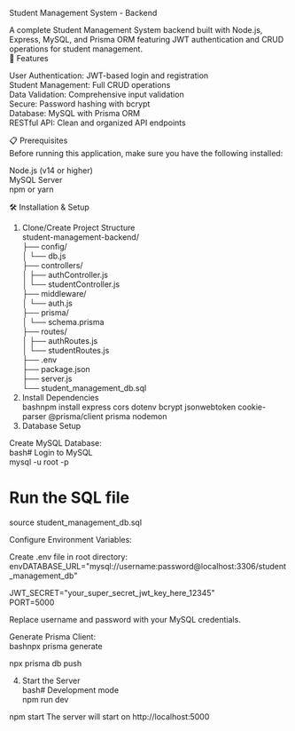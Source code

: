 Student Management System - Backend  

A complete Student Management System backend built with Node.js, Express, MySQL, and Prisma ORM featuring JWT authentication and CRUD operations for student management.  
🚀 Features  
  
User Authentication: JWT-based login and registration  
Student Management: Full CRUD operations  
Data Validation: Comprehensive input validation  
Secure: Password hashing with bcrypt  
Database: MySQL with Prisma ORM  
RESTful API: Clean and organized API endpoints  
  
📋 Prerequisites  
Before running this application, make sure you have the following installed:  
  
Node.js (v14 or higher)  
MySQL Server  
npm or yarn  
  
🛠️ Installation & Setup  
1. Clone/Create Project Structure  
student-management-backend/  
├── config/  
│   └── db.js  
├── controllers/  
│   ├── authController.js  
│   └── studentController.js  
├── middleware/  
│   └── auth.js  
├── prisma/  
│   └── schema.prisma  
├── routes/  
│   ├── authRoutes.js  
│   └── studentRoutes.js  
├── .env  
├── package.json  
├── server.js  
└── student_management_db.sql  
2. Install Dependencies  
bashnpm install express cors dotenv bcrypt jsonwebtoken cookie-parser @prisma/client prisma nodemon  
3. Database Setup  
  
Create MySQL Database:  
bash# Login to MySQL  
mysql -u root -p  
  
# Run the SQL file  
source student_management_db.sql  
  
Configure Environment Variables:  

Create .env file in root directory:  
envDATABASE_URL="mysql://username:password@localhost:3306/student_management_db"  

JWT_SECRET="your_super_secret_jwt_key_here_12345"  
PORT=5000  

Replace username and password with your MySQL credentials.  

Generate Prisma Client:  
bashnpx prisma generate  

npx prisma db push  
  
  
4. Start the Server  
bash# Development mode  
npm run dev  
  
 
npm start
The server will start on http://localhost:5000
